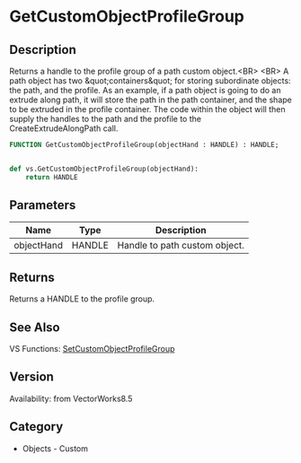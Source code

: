 # GetCustomObjectProfileGroup

## Description
Returns a handle to the profile group of a path custom object.&lt;BR&gt;
&lt;BR&gt;
A path object has two &amp;quot;containers&amp;quot; for storing subordinate objects: the path, and the profile. As an example, if a path object is going to do an extrude along path, it will store the path in the path container, and the shape to be extruded in the profile container. The code within the object will then supply the handles to the path and the profile to the CreateExtrudeAlongPath call.

```pascal
FUNCTION GetCustomObjectProfileGroup(objectHand : HANDLE) : HANDLE;
```

```python

def vs.GetCustomObjectProfileGroup(objectHand):
    return HANDLE
```

## Parameters
|Name|Type|Description|
|---|---|---|
|objectHand|HANDLE|Handle to path custom object.|

## Returns
Returns a HANDLE to the profile group.

## See Also
VS Functions:
[SetCustomObjectProfileGroup](SetCustomObjectProfileGroup.md)

## Version
Availability: from VectorWorks8.5
## Category
* Objects - Custom

